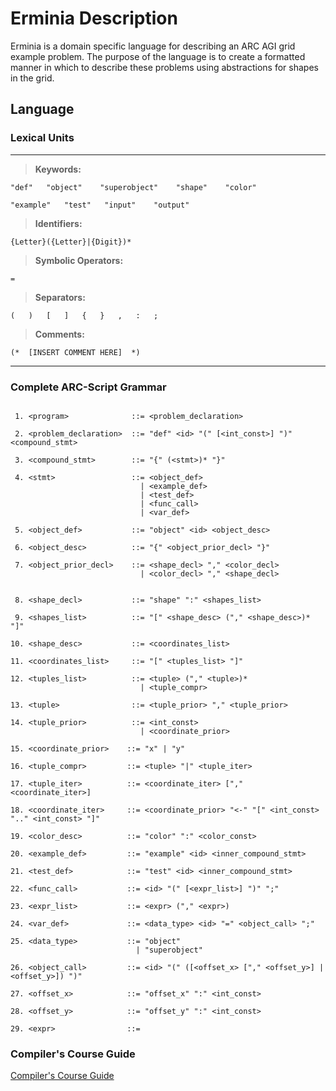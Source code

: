 # Erminia Description

Erminia is a domain specific language for describing an ARC AGI grid example problem.
The purpose of the language is to create a formatted manner in which to describe these problems using 
abstractions for shapes in the grid.

## Language

### Lexical Units 

---

> **__Keywords:__**

    "def"   "object"    "superobject"    "shape"    "color"

    "example"   "test"   "input"    "output"

> **__Identifiers:__**

    {Letter}({Letter}|{Digit})*

> **__Symbolic Operators:__**
    
    =

> **__Separators:__**

    (   )   [   ]   {   }   ,   :   ;

> **__Comments:__**
    
    (*  [INSERT COMMENT HERE]  *)


---

### Complete ARC-Script Grammar

~~~

 1. <program>              ::= <problem_declaration>
 
 2. <problem_declaration>  ::= "def" <id> "(" [<int_const>] ")" <compound_stmt>
 
 3. <compound_stmt>        ::= "{" (<stmt>)* "}"
 
 4. <stmt>                 ::= <object_def> 
                             | <example_def> 
                             | <test_def> 
                             | <func_call> 
                             | <var_def>
 
 5. <object_def>           ::= "object" <id> <object_desc>
 
 6. <object_desc>          ::= "{" <object_prior_decl> "}"
 
 7. <object_prior_decl>    ::= <shape_decl> "," <color_decl> 
                             | <color_decl> "," <shape_decl>

 
 8. <shape_decl>           ::= "shape" ":" <shapes_list>
 
 9. <shapes_list>          ::= "[" <shape_desc> ("," <shape_desc>)* "]"

10. <shape_desc>           ::= <coordinates_list>

11. <coordinates_list>     ::= "[" <tuples_list> "]"

12. <tuples_list>          ::= <tuple> ("," <tuple>)*  
                             | <tuple_compr>

13. <tuple>                ::= <tuple_prior> "," <tuple_prior>

14. <tuple_prior>          ::= <int_const> 
                             | <coordinate_prior>

15. <coordinate_prior>    ::= "x" | "y"

16. <tuple_compr>         ::= <tuple> "|" <tuple_iter>

17. <tuple_iter>          ::= <coordinate_iter> ["," <coordinate_iter>]

18. <coordinate_iter>     ::= <coordinate_prior> "<-" "[" <int_const> ".." <int_const> "]"

19. <color_desc>          ::= "color" ":" <color_const>

20. <example_def>         ::= "example" <id> <inner_compound_stmt>

21. <test_def>            ::= "test" <id> <inner_compound_stmt>

22. <func_call>           ::= <id> "(" [<expr_list>] ")" ";"

23. <expr_list>           ::= <expr> ("," <expr>)

24. <var_def>             ::= <data_type> <id> "=" <object_call> ";"

25. <data_type>           ::= "object" 
                            | "superobject"

26. <object_call>         ::= <id> "(" ([<offset_x> ["," <offset_y>] | <offset_y>]) ")" 

27. <offset_x>            ::= "offset_x" ":" <int_const>

28. <offset_y>            ::= "offset_y" ":" <int_const>

29. <expr>                ::= 

~~~


<!-- 20. \<input_decl> ::= **"input"** \<id> **"("** <int_const> **","** <int_const> **")"** <compound_stmt> -->
<!-- 21. \<output_decl> ::= **"output"** \<id> **"("** <int_const> **","** <int_const> **")"** <compound_stmt> -->
<!-- 22. \<func_decl> ::= **"func"** \<id> **"("** [<fpar_list>] **")"** [**"->"** \<rtype>] <compound_stmt> -->
<!-- 23. \<fpar_list> ::= <fpar_def> (**","** <fpar_def>)* -->
<!-- 24. \<fpar_def> ::= \<type> \<id> -->
<!-- 25. \<type> ::= **"object"** | **"color"** | **"int"** | **"string"** -->
<!-- 26. \<rtype> ::= \<type> | **"void"** -->
<!-- 27. \<func_call> ::= \<id> **"("** [<fop_list>] **")"** **";"** -->
<!-- 28. \<fop_list> ::= \<type> **":"** \<expr> (**","** \<type> **":"** \<expr>)* -->
<!-- 28. \<expr> ::= <int_const> | \<id> | \<expr> (**"+"** | **"-"**) \<expr> -->
<!-- 29. \<include_call> ::= **"include"** \<id> **";"** -->

### Compiler's Course Guide

[Compiler's Course Guide](https://courses.softlab.ntua.gr/compilers/2024a/#lectures)





















    
